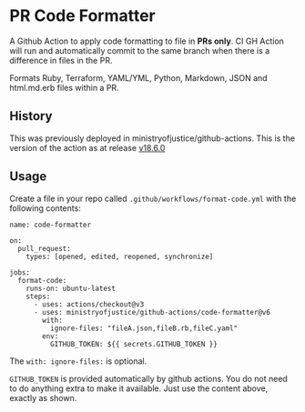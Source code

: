 # PR Code Formatter

A Github Action to apply code formatting to file in **PRs only**. CI GH Action will run and automatically commit to the same branch when there is a difference in files in the PR.

Formats Ruby, Terraform, YAML/YML, Python, Markdown, JSON and html.md.erb files within a PR.

## History

This was previously deployed in ministryofjustice/github-actions. This is the version of the action as at release [v18.6.0](https://github.com/ministryofjustice/github-actions/tree/v18.6.0/code-formatter)

## Usage

Create a file in your repo called `.github/workflows/format-code.yml` with the
following contents:

```
name: code-formatter

on:
  pull_request:
    types: [opened, edited, reopened, synchronize]

jobs:
  format-code:
    runs-on: ubuntu-latest
    steps:
      - uses: actions/checkout@v3
      - uses: ministryofjustice/github-actions/code-formatter@v6
        with:
          ignore-files: "fileA.json,fileB.rb,fileC.yaml"
        env:
          GITHUB_TOKEN: ${{ secrets.GITHUB_TOKEN }}
```

The `with: ignore-files:` is optional.

`GITHUB_TOKEN` is provided automatically by github actions. You do
not need to do anything extra to make it available. Just use the
content above, exactly as shown.
